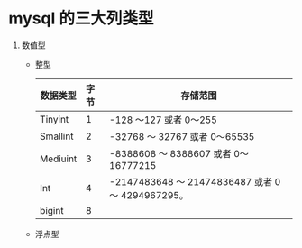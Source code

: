  # mysql 的三大列类型

1. 数值型

   - 整型

     | 数据类型 | 字节 | 存储范围                                         |
     | -------- | :--- | ------------------------------------------------ |
     | Tinyint  | 1    | -128 ～127 或者 0～255                           |
     | Smallint | 2    | -32768 ～ 32767 或者 0～65535                    |
     | Mediuint | 3    | -8388608 ～ 8388607 或者 0～16777215             |
     | Int      | 4    | -2147483648 ～ 21474836487 或者 0～ 4294967295。 |
     | bigint   | 8    |                                                  |

     

     

   - 浮点型

